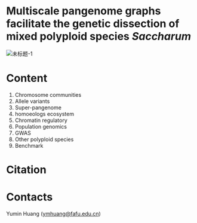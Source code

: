 # Multiscale pangenome graphs facilitate the genetic dissection of mixed polyploid species *Saccharum*

![未标题-1](https://github.com/sdws1983/Saccharum-pg/assets/18738943/1d114457-d0ac-4840-aa60-a3c7cfa1da08)

# Content

1. Chromosome communities
2. Allele variants
3. Super-pangenome
4. homoeologs ecosystem
5. Chromatin regulatory
6. Population genomics
7. GWAS
8. Other polyploid species
9. Benchmark

# Citation

# Contacts

Yumin Huang (ymhuang@fafu.edu.cn)
